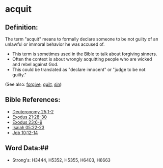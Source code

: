 # acquit #

## Definition: ##

The term "acquit" means to formally declare someone to be not guilty of an unlawful or immoral behavior he was accused of.

* This term is sometimes used in the Bible to talk about forgiving sinners.
* Often the context is about wrongly acquitting people who are wicked and rebel against God.
* This could be translated as "declare innocent" or "judge to be not guilty."

(See also: [forgive](../kt/forgive.md), [guilt](../kt/guilt.md), [sin](../kt/sin.md))

## Bible References: ##

* [Deuteronomy 25:1-2](rc://en/tn/help/deu/25/01)
* [Exodus 21:28-30](rc://en/tn/help/exo/21/28)
* [Exodus 23:6-9](rc://en/tn/help/exo/23/06)
* [Isaiah 05:22-23](rc://en/tn/help/isa/05/22)
* [Job 10:12-14](rc://en/tn/help/job/10/12)

## Word Data:##

* Strong's: H3444, H5352, H5355, H6403, H6663


